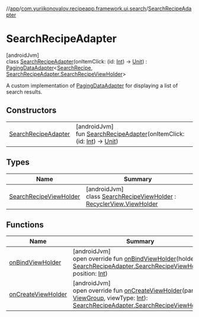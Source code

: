 //[app](../../../index.md)/[com.yuriikonovalov.recipeapp.framework.ui.search](../index.md)/[SearchRecipeAdapter](index.md)

# SearchRecipeAdapter

[androidJvm]\
class [SearchRecipeAdapter](index.md)(onItemClick: (id: [Int](https://kotlinlang.org/api/latest/jvm/stdlib/kotlin/-int/index.html)) -&gt; [Unit](https://kotlinlang.org/api/latest/jvm/stdlib/kotlin/-unit/index.html)) : [PagingDataAdapter](https://developer.android.com/reference/kotlin/androidx/paging/PagingDataAdapter.html)&lt;[SearchRecipe](../../com.yuriikonovalov.recipeapp.application.entities/-search-recipe/index.md), [SearchRecipeAdapter.SearchRecipeViewHolder](-search-recipe-view-holder/index.md)&gt; 

A custom implementation of [PagingDataAdapter](https://developer.android.com/reference/kotlin/androidx/paging/PagingDataAdapter.html) for displaying a list of search results.

## Constructors

| | |
|---|---|
| [SearchRecipeAdapter](-search-recipe-adapter.md) | [androidJvm]<br>fun [SearchRecipeAdapter](-search-recipe-adapter.md)(onItemClick: (id: [Int](https://kotlinlang.org/api/latest/jvm/stdlib/kotlin/-int/index.html)) -&gt; [Unit](https://kotlinlang.org/api/latest/jvm/stdlib/kotlin/-unit/index.html)) |

## Types

| Name | Summary |
|---|---|
| [SearchRecipeViewHolder](-search-recipe-view-holder/index.md) | [androidJvm]<br>class [SearchRecipeViewHolder](-search-recipe-view-holder/index.md) : [RecyclerView.ViewHolder](https://developer.android.com/reference/kotlin/androidx/recyclerview/widget/RecyclerView.ViewHolder.html) |

## Functions

| Name | Summary |
|---|---|
| [onBindViewHolder](on-bind-view-holder.md) | [androidJvm]<br>open override fun [onBindViewHolder](on-bind-view-holder.md)(holder: [SearchRecipeAdapter.SearchRecipeViewHolder](-search-recipe-view-holder/index.md), position: [Int](https://kotlinlang.org/api/latest/jvm/stdlib/kotlin/-int/index.html)) |
| [onCreateViewHolder](on-create-view-holder.md) | [androidJvm]<br>open override fun [onCreateViewHolder](on-create-view-holder.md)(parent: [ViewGroup](https://developer.android.com/reference/kotlin/android/view/ViewGroup.html), viewType: [Int](https://kotlinlang.org/api/latest/jvm/stdlib/kotlin/-int/index.html)): [SearchRecipeAdapter.SearchRecipeViewHolder](-search-recipe-view-holder/index.md) |
